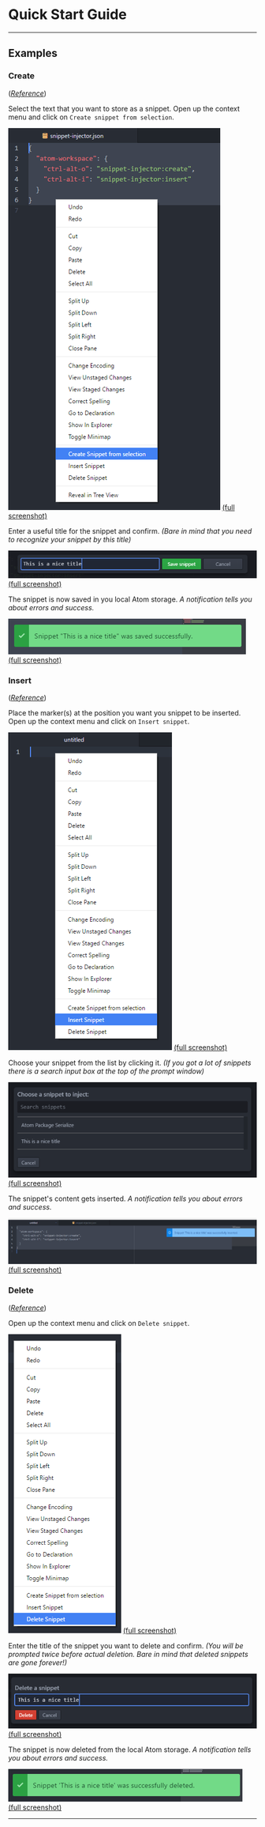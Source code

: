 # Quick Start Guide

---

## Examples
### Create
(_[Reference](#commands)_)

Select the text that you want to store as a snippet.
Open up the context menu and click on `Create snippet from selection`.

![](/screenshots/create_step_1-small.png)
[(full screenshot)](https://prntscr.com/fxabhj)

Enter a useful title for the snippet and confirm.
*(Bare in mind that you need to recognize your snippet by this title)*

![](/screenshots/create_step_2-small.png)
[(full screenshot)](https://prntscr.com/fxabn6)

The snippet is now saved in you local Atom storage.
*A notification tells you about errors and success.*

![](/screenshots/create_step_3-small.png)
[(full screenshot)](https://prntscr.com/fxabsv)

### Insert
(_[Reference](#commands)_)

Place the marker(s) at the position you want you snippet to be inserted.
Open up the context menu and click on `Insert snippet`.

![](/screenshots/insert_step_1-small.png)
[(full screenshot)](https://prntscr.com/fxacde)

Choose your snippet from the list by clicking it.
*(If you got a lot of snippets there is a search input box at the top of the prompt window)*

![](/screenshots/insert_step_2-small.png)
[(full screenshot)](https://prntscr.com/fxacj8)

The snippet's content gets inserted.
*A notification tells you about errors and success.*

![](/screenshots/insert_step_3-small.png)
[(full screenshot)](https://prntscr.com/fxacrn)

### Delete
(_[Reference](#commands)_)

Open up the context menu and click on `Delete snippet`.

![](/screenshots/delete_step_1-small.png)
[(full screenshot)](https://prntscr.com/fxabyh)

Enter the title of the snippet you want to delete and confirm.
*(You will be prompted twice before actual deletion. Bare in mind that deleted snippets are gone forever!)*

![](/screenshots/delete_step_2-small.png)
[(full screenshot)](https://prntscr.com/fxac6s)

The snippet is now deleted from the local Atom storage.
*A notification tells you about errors and success.*

![](/screenshots/delete_step_3-small.png)
[(full screenshot)](https://prntscr.com/fxac96)


---
